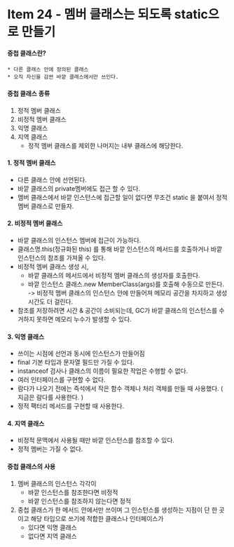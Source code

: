 # Item 24 - 멤버 클래스는 되도록 static으로 만들기

#### 중첩 클래스란?
	* 다른 클래스 안에 정의된 클래스
	* 오직 자신을 감싼 바깥 클래스에서만 쓰인다.

#### 중첩 클래스 종류
1. 정적 멤버 클래스
2. 비정적 멤버 클래스
3. 익명 클래스
4. 지역 클래스
	* 정적 멤버 클래스를 제외한 나머지는 내부 클래스에 해당한다.

#### 1. 정적 멤버 클래스
* 다른 클래스 안에 선언된다.
* 바깥 클래스의 private멤버에도 접근 할 수 있다.
* 멤버 클래스에서 바깥 인스턴스에 접근할 일이 없다면 무조건 static 을 붙여서 정적멤버 클래스로 만들자.


#### 2. 비정적 멤버 클래스
* 바깥 클래스의 인스턴스 멤버에 접근이 가능하다.
* 클래스명.this(정규화된 this) 를 통해 바깥 인스턴스의 메서드를 호출하거나 바깥 인스턴스의 참조를 가져올 수 있다.
* 비정적 멤버 클래스 생성 시,
	* 바깥 클래스의 메서드에서 비정적 멤버 클래스의 생성자를 호출한다.
	* 바깥 인스턴스 클래스.new MemberClass(args)를 호출해 수동으로 만든다.
	-> 비정적 멤버 클래스의 인스턴스 안에 만들어져 메모리 공간을 차지하고 생성시간도 더 걸린다.
* 참조를 저장하려면 시간 & 공간이 소비되는데, GC가 바깥 클래스의 인스턴스를 수거하지 못하면 메모리 누수가 발생할 수 있다.

#### 3. 익명 클래스
* 쓰이는 시점에 선언과 동시에 인스턴스가 만들어짐
* final 기본 타입과 문자열 필드만 가질 수 있다.
* instanceof 검사나 클래스의 이름이 필요한 작업은 수행할 수 없다.
* 여러 인터페이스를 구현할 수 없다.
* 람다가 나오기 전에는 즉석에서 작은 함수 객체나 처리 객체를 만들 때 사용했다. ( 지금은 람다를 사용한다. )
* 정적 팩터리 메서드를 구현할 때 사용한다.

#### 4. 지역 클래스
* 비정적 문맥에서 사용될 때만 바깥 인스턴스를 참조할 수 있다.
* 정적 멤버는 가질 수 없다.

#### 중첩 클래스의 사용
1. 멤버 클래스의 인스턴스 각각이
	* 바깥 인스턴스를 참조한다면 비정적
	* 바깥 인스턴스를 참조하지 않는다면 정적
2. 중첩 클래스가 한 메서드 안에서만 쓰이며 그 인스턴스를 생성하는 지점이 단 한 곳이고 해당 타입으로 쓰기에 적합한 클래스나 인터페이스가
	* 있다면 익명 클래스
	* 없다면 지역 클래스
